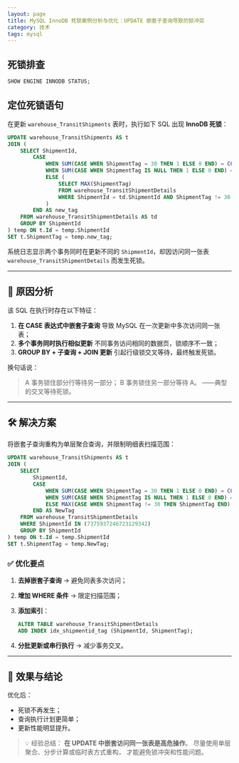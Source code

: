 ```yaml
---
layout: page
title: MySQL InnoDB 死锁案例分析与优化：UPDATE 嵌套子查询导致的锁冲突
category: 技术
tags: mysql
---
```


## 死锁排查

```sql
SHOW ENGINE INNODB STATUS;
```

## 定位死锁语句
在更新 `warehouse_TransitShipments` 表时，执行如下 SQL 出现 **InnoDB 死锁**：

```sql
UPDATE warehouse_TransitShipments AS t
JOIN (
    SELECT ShipmentId,
        CASE
            WHEN SUM(CASE WHEN ShipmentTag = 30 THEN 1 ELSE 0 END) = COUNT(*) THEN 30
            WHEN SUM(CASE WHEN ShipmentTag IS NULL THEN 1 ELSE 0 END) = COUNT(*) THEN NULL
            ELSE (
                SELECT MAX(ShipmentTag)
                FROM warehouse_TransitShipmentDetails
                WHERE ShipmentId = td.ShipmentId AND ShipmentTag != 30
            )
        END AS new_tag
    FROM warehouse_TransitShipmentDetails AS td
    GROUP BY ShipmentId
) temp ON t.Id = temp.ShipmentId
SET t.ShipmentTag = temp.new_tag;
```

系统日志显示两个事务同时在更新不同的 `ShipmentId`，却因访问同一张表 `warehouse_TransitShipmentDetails` 而发生死锁。

---

## 🧠 原因分析

该 SQL 在执行时存在以下特征：

1. **在 CASE 表达式中嵌套子查询**
   导致 MySQL 在一次更新中多次访问同一张表；
2. **多个事务同时执行相似更新**
   不同事务访问相同的数据页，锁顺序不一致；
3. **GROUP BY + 子查询 + JOIN 更新**
   引起行级锁交叉等待，最终触发死锁。

换句话说：

> A 事务锁住部分行等待另一部分；
> B 事务锁住另一部分等待 A。
> ——典型的交叉等待死锁。

---

## 🛠️ 解决方案

将嵌套子查询重构为单层聚合查询，并限制明细表扫描范围：

```sql
UPDATE warehouse_TransitShipments AS t
JOIN (
    SELECT 
        ShipmentId,
        CASE 
            WHEN SUM(CASE WHEN ShipmentTag = 30 THEN 1 ELSE 0 END) = COUNT(*) THEN 30
            WHEN SUM(CASE WHEN ShipmentTag IS NULL THEN 1 ELSE 0 END) = COUNT(*) THEN NULL
            ELSE MAX(CASE WHEN ShipmentTag != 30 THEN ShipmentTag END)
        END AS NewTag
    FROM warehouse_TransitShipmentDetails
    WHERE ShipmentId IN (7375937246723129342)
    GROUP BY ShipmentId
) temp ON t.Id = temp.ShipmentId
SET t.ShipmentTag = temp.NewTag;
```

### ✅ 优化要点

1. **去掉嵌套子查询** → 避免同表多次访问；
2. **增加 WHERE 条件** → 限定扫描范围；
3. **添加索引**：

   ```sql
   ALTER TABLE warehouse_TransitShipmentDetails 
   ADD INDEX idx_shipmentid_tag (ShipmentId, ShipmentTag);
   ```
4. **分批更新或串行执行** → 减少事务交叉。

---

## 🚀 效果与结论

优化后：

* 死锁不再发生；
* 查询执行计划更简单；
* 更新性能明显提升。

> 💡 经验总结：
> **在 UPDATE 中嵌套访问同一张表是高危操作**。
> 尽量使用单层聚合、分步计算或临时表方式重构，
> 才能避免锁冲突和性能问题。